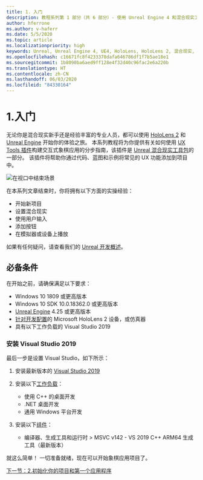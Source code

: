 ```yaml
---
title: 1. 入门
description: 教程系列第 1 部分（共 6 部分）- 使用 Unreal Engine 4 和混合现实工具包 UX Tools 插件构建一款简单的象棋应用
author: hferrone
ms.author: v-haferr
ms.date: 5/5/2020
ms.topic: article
ms.localizationpriority: high
keywords: Unreal, Unreal Engine 4, UE4, HoloLens, HoloLens 2, 混合现实, 教程, 入门, mrtk, uxt, UX Tools, 文档
ms.openlocfilehash: c16671fc8f4233378dafa646786df1f7b5ae18e1
ms.sourcegitcommit: 1b8090ba6aed9ff128e4f32d40c96fac2e6a220b
ms.translationtype: HT
ms.contentlocale: zh-CN
ms.lasthandoff: 06/03/2020
ms.locfileid: "84330164"
---
```

# <a name="1-getting-started"></a>1.入门

无论你是混合现实新手还是经验丰富的专业人员，都可以使用 [HoloLens 2](https://docs.microsoft.com/windows/mixed-reality/) 和 [Unreal Engine](https://www.unrealengine.com/en-US/) 开始你的体验之旅。 本系列教程将为你提供有关如何使用 [UX Tools 插件](https://github.com/microsoft/MixedReality-UXTools-Unreal)构建交互式象棋应用的分步指南，该插件是 [Unreal 混合现实工具包](https://github.com/microsoft/MixedRealityToolkit-Unreal)的一部分。 该插件将帮助你通过代码、蓝图和示例将常见的 UX 功能添加到项目中。 

![在视口中结束场景](images/unreal-uxt/5-endscene.PNG)

在本系列文章结束时，你将拥有以下方面的实操经验：
* 开始新项目
* 设置混合现实
* 使用用户输入
* 添加按钮
* 在模拟器或设备上播放

如果有任何疑问，请查看我们的 [Unreal 开发概述](https://docs.microsoft.com/windows/mixed-reality/unreal-development-overview)。

## <a name="prerequisites"></a>必备条件
在开始之前，请确保满足以下要求：
* Windows 10 1809 或更高版本
* Windows 10 SDK 10.0.18362.0 或更高版本
* [Unreal Engine](https://www.unrealengine.com/en-US/get-now) 4.25 或更高版本
* [针对开发配置](using-visual-studio.md#enabling-developer-mode)的 Microsoft HoloLens 2 设备，或仿真器
* 具有以下工作负载的 Visual Studio 2019

### <a name="installing-visual-studio-2019"></a>安装 Visual Studio 2019
最后一步是设置 Visual Studio，如下所示：
1. 安装最新版本的 [Visual Studio 2019](https://visualstudio.microsoft.com/downloads/)
2. 安装以下[工作负载](https://docs.microsoft.com/visualstudio/install/modify-visual-studio?view=vs-2019#modify-workloads)：
    * 使用 C++ 的桌面开发
    * .NET 桌面开发
    * 通用 Windows 平台开发

3. 安装以下[组件](https://docs.microsoft.com/visualstudio/install/modify-visual-studio?view=vs-2019#modify-individual-components)：
    * 编译器、生成工具和运行时 > MSVC v142 - VS 2019 C++ ARM64 生成工具（最新版本）

就这么简单！ 一切准备就绪，现在可以开始象棋应用项目了。

[下一节：2.初始化你的项目和第一个应用程序](unreal-uxt-ch2.md)